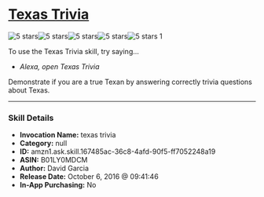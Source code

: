 # [Texas Trivia](http://alexa.amazon.com/#skills/amzn1.ask.skill.167485ac-36c8-4afd-90f5-ff7052248a19)
![5 stars](../../images/ic_star_black_18dp_1x.png)![5 stars](../../images/ic_star_black_18dp_1x.png)![5 stars](../../images/ic_star_black_18dp_1x.png)![5 stars](../../images/ic_star_black_18dp_1x.png)![5 stars](../../images/ic_star_black_18dp_1x.png) 1

To use the Texas Trivia skill, try saying...

* *Alexa, open Texas Trivia*

Demonstrate if you are a true Texan by answering correctly trivia questions about Texas.

***

### Skill Details

* **Invocation Name:** texas trivia
* **Category:** null
* **ID:** amzn1.ask.skill.167485ac-36c8-4afd-90f5-ff7052248a19
* **ASIN:** B01LY0MDCM
* **Author:** David Garcia
* **Release Date:** October 6, 2016 @ 09:41:46
* **In-App Purchasing:** No
